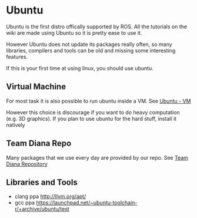 # Ubuntu

Ubuntu is the first distro offically supported by ROS. All the tutorials on the wiki are made using Ubuntu so it is pretty ease to use it.

However Ubuntu does not update its packages really often, so many libraries, compilers and tools can be old and missing some interesting features.

If this is your first time at using linux, you should use ubuntu.

## Virtual Machine

For most task it is also possible to run ubuntu inside a VM. 
See [Ubuntu - VM](ubuntu_vm.md)

However this choice is discourage if you want to do heavy computation (e.g. 3D graphics). If you plan to use ubuntu for the hard stuff, install it natively

## Team Diana Repo

Many packages that we use every day are provided by our repo. See [Team Diana Repository](team_diana_ubuntu_repo.md)

## Libraries and Tools

  * clang ppa http://llvm.org/apt/
  * gcc ppa https://launchpad.net/~ubuntu-toolchain-r/+archive/ubuntu/test
